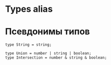 # Types alias
# Псевдонимы типов
```
type String = string;

type Union = number | string | boolean;
type Intersection = number & string & boolean;
```
